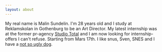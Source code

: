 ```yaml
---
layout: about
---
```

My real name is Malin Sundelin. I'm 28 years old and I study at Reklamskolan in Gothenburg to be an Art Director. My latest internship was at the former pr-agency [Studio Total](http://en.wikipedia.org/wiki/Studio_Total) and I am now looking for internship-offers I can't refuse. Starting from Mars 17th. I like snus, Sven, SNES and I have a [not so ugly dog](/static/bengan.jpg).
